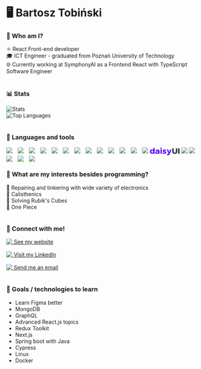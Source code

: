 # 🖥️ Bartosz Tobiński

### 👤 Who am I?
⚛️ React Front-end developer <br />
🎓 ICT Engineer - graduated from Poznań University of Technology <br />
🌐 Currently working at SymphonyAI as a Frontend React with TypeScript Software Engineer

#

### 📊 Stats
![Stats](https://github-readme-stats.vercel.app/api?username=bttobi&count_private=true&show_icons=true&theme=transparent&hide=prs,issues,contribs&rank_icon=github)
<br/>
![Top Languages](https://github-readme-stats.vercel.app/api/top-langs/?username=bttobi&layout=donut&theme=transparent)

#

### 🧰 Languages and tools
<img align="left" padding="5px" width="30px" src="https://cdn.jsdelivr.net/gh/devicons/devicon/icons/vscode/vscode-original.svg" />
<img align="left" padding="5px" width="30px" src="https://cdn.jsdelivr.net/gh/devicons/devicon/icons/html5/html5-original.svg" />  
<img align="left" padding="5px" width="30px" src="https://cdn.jsdelivr.net/gh/devicons/devicon/icons/css3/css3-original.svg" />
<img align="left" padding="5px" width="30px" src="https://cdn.jsdelivr.net/gh/devicons/devicon/icons/javascript/javascript-original.svg" />
<img align="top" padding="5px" width="30px" src="https://github.com/bttobi/bttobi/assets/76923032/106874b0-de2e-4886-81b3-c31fe587ef4c" />
<img align="left" padding="5px" width="30px" src="https://cdn.jsdelivr.net/gh/devicons/devicon/icons/react/react-original.svg" />
<img align="left" padding="5px" width="30px" src="https://camo.githubusercontent.com/61e102d7c605ff91efedb9d7e47c1c4a07cef59d3e1da202fd74f4772122ca4e/68747470733a2f2f766974656a732e6465762f6c6f676f2e737667" />
<img align="left" padding="5px" width="30px" src="https://cdn.jsdelivr.net/gh/devicons/devicon/icons/firebase/firebase-plain.svg" />
<img align="left" padding="5px" width="30px" src="https://cdn.jsdelivr.net/gh/devicons/devicon/icons/tailwindcss/tailwindcss-plain.svg" />
<img align="top" padding="5px" width="80px" src="https://raw.githubusercontent.com/saadeghi/files/main/daisyui/logo-4.svg" />
<img align="left" padding="5px" width="30px" src="https://mui.com/static/logo.png" /> 
<img align="left" padding="5px" width="30px" src="https://pagepro.co/blog/wp-content/uploads/2020/03/framer-motion.png" />
<img align="left" padding="5px" width="30px" src="https://global.discourse-cdn.com/standard17/uploads/threejs/original/2X/e/e4f86d2200d2d35c30f7b1494e96b9595ebc2751.png" /> 
<img align="top" padding="5px" width="60px" src="https://reactrouter.com/_brand/react-router-stacked-color-inverted.png" /> 
<img align="left" padding="5px" width="30px" src="https://cdn.jsdelivr.net/gh/devicons/devicon/icons/cplusplus/cplusplus-original.svg" />
<img align="left" padding="5px" width="30px" src="https://cdn.jsdelivr.net/gh/devicons/devicon/icons/mysql/mysql-original-wordmark.svg" />
<img align="left" padding="5px" width="30px" src="https://cdn.jsdelivr.net/gh/devicons/devicon/icons/git/git-original.svg" />  
<img align="left" padding="5px" width="30px" src="https://github.com/bttobi/react-form-recruitment-task/assets/76923032/41cfd5ca-2417-423d-8876-266bc3b9f905" /> 
<img align="top" padding="5px" width="30px" src="https://cdn.jsdelivr.net/gh/devicons/devicon/icons/figma/figma-original.svg" />


#

### 🎨 What are my interests besides programming?
🔧 Repairing and tinkering with wide variety of electronics<br/>
🤸 Calisthenics<br/>
🧊 Solving Rubik's Cubes<br/>
👒 One Piece<br/>

#

### 🔗 Connect with me!
[<img align="top" padding="5px" width="30px" src="https://user-images.githubusercontent.com/76923032/221998072-a1a8eedf-9eba-4c0b-ad24-d80320a6b6e2.png"/>  See my website](http://www.tobinski.pl) <br /> <br />
[<img align="top" padding="5px" width="30px" src="https://cdn.jsdelivr.net/gh/devicons/devicon/icons/linkedin/linkedin-original.svg" />  Visit my LinkedIn](https://www.linkedin.com/in/bartosz-tobiński-525864246/) <br /> <br />
[<img align="top" padding="5px" width="30px" src="https://user-images.githubusercontent.com/76923032/221997878-6b68806a-de50-4dc0-8586-7e2aab4454cf.png" />  Send me an email](mailto:bartosz@tobinski.pl) <br />

#

### 🎯 Goals / technologies to learn
- Learn Figma better
- MongoDB
- GraphQL
- Advanced React.js topics
- Redux Toolkit
- Next.js
- Spring boot with Java
- Cypress
- Linux
- Docker
